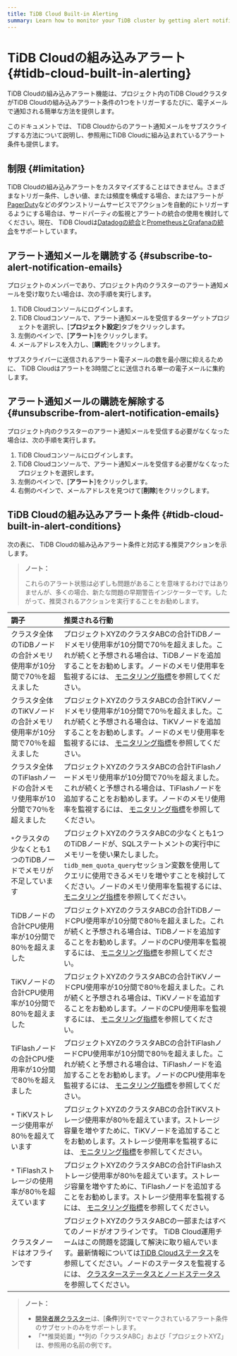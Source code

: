 ```yaml
---
title: TiDB Cloud Built-in Alerting
summary: Learn how to monitor your TiDB cluster by getting alert notification emails from TiDB Cloud.
---
```


# TiDB Cloudの組み込みアラート {#tidb-cloud-built-in-alerting}

TiDB Cloudの組み込みアラート機能は、プロジェクト内のTiDB CloudクラスタがTiDB Cloudの組み込みアラート条件の1つをトリガーするたびに、電子メールで通知される簡単な方法を提供します。

このドキュメントでは、 TiDB Cloudからのアラート通知メールをサブスクライブする方法について説明し、参照用にTiDB Cloudに組み込まれているアラート条件も提供します。

## 制限 {#limitation}

TiDB Cloudの組み込みアラートをカスタマイズすることはできません。さまざまなトリガー条件、しきい値、または頻度を構成する場合、またはアラートが[PagerDuty](https://www.pagerduty.com/docs/guides/datadog-integration-guide/)などのダウンストリームサービスでアクションを自動的にトリガーするようにする場合は、サードパーティの監視とアラートの統合の使用を検討してください。現在、 TiDB Cloudは[Datadogの統合](/tidb-cloud/monitor-datadog-integration.md)と[PrometheusとGrafanaの統合](/tidb-cloud/monitor-prometheus-and-grafana-integration.md)をサポートしています。

## アラート通知メールを購読する {#subscribe-to-alert-notification-emails}

プロジェクトのメンバーであり、プロジェクト内のクラスターのアラート通知メールを受け取りたい場合は、次の手順を実行します。

1.  TiDB Cloudコンソールにログインします。
2.  TiDB Cloudコンソールで、アラート通知メールを受信するターゲットプロジェクトを選択し、[**プロジェクト設定**]タブをクリックします。
3.  左側のペインで、[**アラート**]をクリックします。
4.  メールアドレスを入力し、[**購読**]をクリックします。

サブスクライバーに送信されるアラート電子メールの数を最小限に抑えるために、 TiDB Cloudはアラートを3時間ごとに送信される単一の電子メールに集約します。

## アラート通知メールの購読を解除する {#unsubscribe-from-alert-notification-emails}

プロジェクト内のクラスターのアラート通知メールを受信する必要がなくなった場合は、次の手順を実行します。

1.  TiDB Cloudコンソールにログインします。
2.  TiDB Cloudコンソールで、アラート通知メールを受信する必要がなくなったプロジェクトを選択します。
3.  左側のペインで、[**アラート**]をクリックします。
4.  右側のペインで、メールアドレスを見つけて[**削除**]をクリックします。

## TiDB Cloudの組み込みアラート条件 {#tidb-cloud-built-in-alert-conditions}

次の表に、 TiDB Cloudの組み込みアラート条件と対応する推奨アクションを示します。

> **ノート：**
>
> これらのアラート状態は必ずしも問題があることを意味するわけではありませんが、多くの場合、新たな問題の早期警告インジケーターです。したがって、推奨されるアクションを実行することをお勧めします。

| 調子                                        | 推奨される行動                                                                                                                                                                                                                                                               |
| :---------------------------------------- | :-------------------------------------------------------------------------------------------------------------------------------------------------------------------------------------------------------------------------------------------------------------------- |
| クラスタ全体のTiDBノードの合計メモリ使用率が10分間で70％を超えました    | プロジェクトXYZのクラスタABCの合計TiDBノードメモリ使用率が10分間で70％を超えました。これが続くと予想される場合は、TiDBノードを追加することをお勧めします。ノードのメモリ使用率を監視するには、 [モニタリング指標](/tidb-cloud/monitor-tidb-cluster.md#monitoring-metrics)を参照してください。                                                                                 |
| クラスタ全体のTiKVノードの合計メモリ使用率が10分間で70％を超えました    | プロジェクトXYZのクラスタABCの合計TiKVノードメモリ使用率が10分間で70％を超えました。これが続くと予想される場合は、TiKVノードを追加することをお勧めします。ノードのメモリ使用率を監視するには、 [モニタリング指標](/tidb-cloud/monitor-tidb-cluster.md#monitoring-metrics)を参照してください。                                                                                 |
| クラスタ全体のTiFlashノードの合計メモリ使用率が10分間で70％を超えました | プロジェクトXYZのクラスタABCの合計TiFlashノードメモリ使用率が10分間で70％を超えました。これが続くと予想される場合は、TiFlashノードを追加することをお勧めします。ノードのメモリ使用率を監視するには、 [モニタリング指標](/tidb-cloud/monitor-tidb-cluster.md#monitoring-metrics)を参照してください。                                                                           |
| `*`クラスタの少なくとも1つのTiDBノードでメモリが不足しています       | プロジェクトXYZのクラスタABCの少なくとも1つのTiDBノードが、SQLステートメントの実行中にメモリーを使い果たしました。 `tidb_mem_quota_query`セッション変数を使用してクエリに使用できるメモリを増やすことを検討してください。ノードのメモリ使用率を監視するには、 [モニタリング指標](/tidb-cloud/monitor-tidb-cluster.md#monitoring-metrics)を参照してください。                                        |
| TiDBノードの合計CPU使用率が10分間で80％を超えました           | プロジェクトXYZのクラスタABCの合計TiDBノードCPU使用率が10分間で80％を超えました。これが続くと予想される場合は、TiDBノードを追加することをお勧めします。ノードのCPU使用率を監視するには、 [モニタリング指標](/tidb-cloud/monitor-tidb-cluster.md#monitoring-metrics)を参照してください。                                                                                 |
| TiKVノードの合計CPU使用率が10分間で80％を超えました           | プロジェクトXYZのクラスタABCの合計TiKVノードCPU使用率が10分間で80％を超えました。これが続くと予想される場合は、TiKVノードを追加することをお勧めします。ノードのCPU使用率を監視するには、 [モニタリング指標](/tidb-cloud/monitor-tidb-cluster.md#monitoring-metrics)を参照してください。                                                                                 |
| TiFlashノードの合計CPU使用率が10分間で80％を超えました        | プロジェクトXYZのクラスタABCの合計TiFlashノードCPU使用率が10分間で80％を超えました。これが続くと予想される場合は、TiFlashノードを追加することをお勧めします。ノードのCPU使用率を監視するには、 [モニタリング指標](/tidb-cloud/monitor-tidb-cluster.md#monitoring-metrics)を参照してください。                                                                           |
| `*` TiKVストレージ使用率が80％を超えています               | プロジェクトXYZのクラスタABCの合計TiKVストレージ使用率が80％を超えています。ストレージ容量を増やすために、TiKVノードを追加することをお勧めします。ストレージ使用率を監視するには、 [モニタリング指標](/tidb-cloud/monitor-tidb-cluster.md#monitoring-metrics)を参照してください。                                                                                        |
| `*` TiFlashストレージの使用率が80％を超えています           | プロジェクトXYZのクラスタABCの合計TiFlashストレージ使用率が80％を超えています。ストレージ容量を増やすために、TiFlashノードを追加することをお勧めします。ストレージ使用率を監視するには、 [モニタリング指標](/tidb-cloud/monitor-tidb-cluster.md#monitoring-metrics)を参照してください。                                                                                  |
| クラスタノードはオフラインです                           | プロジェクトXYZのクラスタABCの一部またはすべてのノードがオフラインです。 TiDB Cloud運用チームはこの問題を認識して解決に取り組んでいます。最新情報については[TiDB Cloudステータス](https://status.tidbcloud.com/)を参照してください。ノードのステータスを監視するには、 [クラスターステータスとノードステータス](/tidb-cloud/monitor-tidb-cluster.md#cluster-status-and-node-status)を参照してください。 |

> **ノート：**
>
> -   [開発者層クラスター](/tidb-cloud/select-cluster-tier.md#developer-tier)は、[**条件**]列で`*`でマークされているアラート条件のサブセットのみをサポートします。
> -   「**推奨処置」**列の「クラスタABC」および「プロジェクトXYZ」は、参照用の名前の例です。

